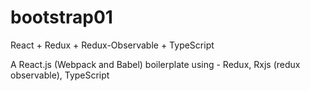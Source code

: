 # bootstrap01
React + Redux + Redux-Observable + TypeScript

A React.js (Webpack and Babel) boilerplate using - Redux, Rxjs (redux observable), TypeScript
